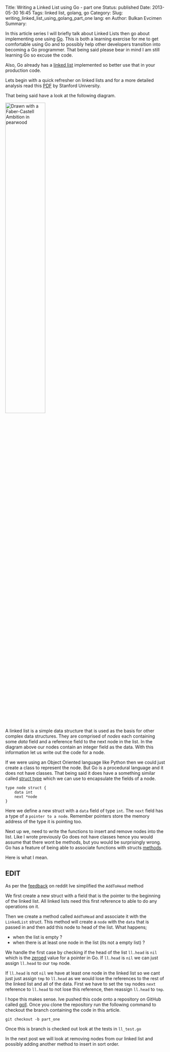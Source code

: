 Title: Writing a Linked List using Go - part one
Status: published
Date: 2013-05-30 16:45
Tags: linked list, golang, go
Category:
Slug: writing_linked_list_using_golang_part_one
lang: en
Author: Bulkan Evcimen
Summary:

In this article series I will briefly talk about Linked Lists then go about implementing one using [Go](http://golang.org). This is both a learning exercise for me to get comfortable using Go and to possibly help other developers transition into becoming a Go programmer. That being said please bear in mind I am still learning Go so excuse the code.

Also, Go already has a [linked list](http://golang.org/pkg/container/list/) implemented so better use that in your production code.

Lets begin with a quick refresher on linked lists and for a more detailed analysis read this [PDF](http://cslibrary.stanford.edu/103/LinkedListBasics.pdf) by Stanford University.

That being said have a look at the following diagram.

<img src="http://i.imgur.com/gVLWlWn.jpg" width="50%" title="Drawn with a Faber-Castell Ambition in pearwood"/>

A linked list is a simple data structure that is used as the basis for other complex data structures. They are comprised of _nodes_ each containing some _data_ field and a reference field to the next node in the list. In the diagram above our nodes contain an integer field as the data. With this information let us write out the code for a node.

If we were using an Object Oriented language like Python then we could just create a class to represent the node. But Go is a procedural language and it does not have classes. That being said it does have a something similar called [struct type](http://golang.org/ref/spec#Struct_types) which we can use to encapsulate the fields of a node.

```
type node struct {
    data int
    next *node
}
```

Here we define a new struct with a `data` field of type `int`. The `next` field has a type of a `pointer to a node`. Remember pointers store the memory address of the type it is pointing too.

Next up we, need to write the functions to insert and remove nodes into the list. Like I wrote previously Go does not have classes hence you would assume that there wont be methods, but you would be surprisingly wrong. Go has a feature of being able to associate functions with structs [methods](https://gobyexample.com/methods).

Here is what I mean.

EDIT
----

As per the [feedback](http://www.reddit.com/r/golang/comments/1fdfud/im_learning_go_so_i_started_writing_a_linked_list/ca9ci1k) on reddit Ive simplified the `AddToHead` method

<script src="https://gist.github.com/bulkan/5677425.js"></script>

We first create a new struct with a field that is the pointer to the beginning of the linked list. All linked lists need this first reference to able to do any operations on it.

Then we create a method called `AddToHead` and associate it with the `LinkedList` struct. This method will create a `node` with the `data` that is passed in and then add this node to head of the list. What happens;

* when the list is empty ?
* when there is at least one node in the list (its not a empty list) ?

We handle the first case by checking if the head of the list `ll.head` is `nil` which is the [zeroed](http://golang.org/doc/effective_go.html#allocation_new) value for a pointer in Go. If `ll.head` is `nil` we can just assign `ll.head` to our `tmp` node.

If `ll.head` is not `nil` we have at least one node in the linked list so we cant just just assign `tmp` to `ll.head` as we would lose the references to the rest of the linked list and all of the data. First we have to set the `tmp` nodes `next` reference to `ll.head` to not lose this reference, then reassign `ll.head` to `tmp`.

I hope this makes sense. Ive pushed this code onto a repository on GitHub called [goll](https://github.com/bulkan/goll). Once you clone the repository run the following command to checkout the branch containing the code in this article.

`git checkout -b part_one`

Once this is branch is checked out look at the tests in `ll_test.go`

In the next post we will look at removing nodes from our linked list and possibly adding another method to insert in sort order.

